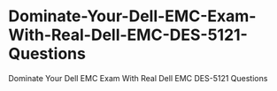 # Dominate-Your-Dell-EMC-Exam-With-Real-Dell-EMC-DES-5121-Questions
Dominate Your Dell EMC Exam With Real Dell EMC DES-5121 Questions
